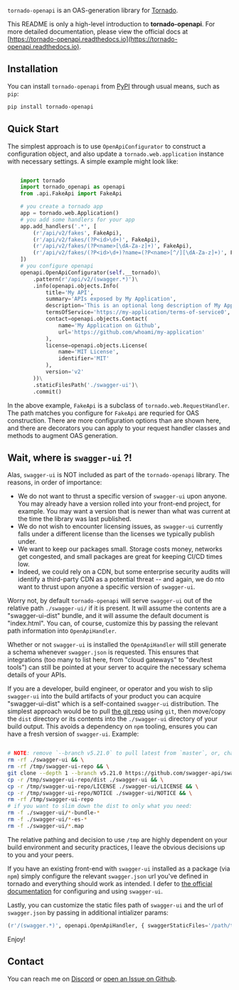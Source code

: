 `tornado-openapi` is an OAS-generation library for [Tornado](https://www.tornadoweb.org).

This README is only a high-level introduction to **tornado-openapi**. For more detailed documentation, please view the official docs at [https://tornado-openapi.readthedocs.io](https://tornado-openapi.readthedocs.io).

## Installation

You can install `tornado-openapi` from [PyPI](https://pypi.org/project/tornado-openapi) through usual means, such as `pip`:

```bash
pip install tornado-openapi
```

## Quick Start

The simplest approach is to use `OpenApiConfigurator` to construct a configuration object, and also update a `tornado.web.application` instance with necessary settings. A simple example might look like:

```python

    import tornado
    import tornado_openapi as openapi
    from .api.FakeApi import FakeApi

    # you create a tornado app
    app = tornado.web.Application()
    # you add some handlers for your app
    app.add_handlers('.*', [
        (r'/api/v2/fakes', FakeApi),
        (r'/api/v2/fakes/(?P<id>\d+)', FakeApi),
        (r'/api/v2/fakes/(?P<name>[\dA-Za-z]+)', FakeApi),
        (r'/api/v2/fakes/(?P<id>\d+)?name=(?P<name>[^/][\dA-Za-z]+)', FakeApi)
    ])
    # you configure openapi
    openapi.OpenApiConfigurator(self.__tornado)\
        .pattern(r'/api/v2/(swagger.*)')\
        .info(openapi.objects.Info(
            title='My API',
            summary='APIs exposed by My Application',
            description='This is an optional long description of My Application APIs.',
            termsOfService='https://my-application/terms-of-service0',
            contact=openapi.objects.Contact(
                name='My Application on Github',
                url='https://github.com/whoami/my-application'
            ),
            license=openapi.objects.License(
                name='MIT License',
                identifier='MIT'
            ),
            version='v2'
        ))\
        .staticFilesPath('./swagger-ui')\
        .commit()
```

In the above example, `FakeApi` is a subclass of `tornado.web.RequestHandler`. The path matches you configure for `FakeApi` are requried for OAS construction. There are more configuration options than are shown here, and there are decorators you can apply to your request handler classes and methods to augment OAS generation.

## Wait, where is `swagger-ui` ?!

Alas, `swagger-ui` is NOT included as part of the `tornado-openapi` library. The reasons, in order of importance:

* We do not want to thrust a specific version of `swagger-ui` upon anyone. You may already have a version rolled into your front-end project, for example. You may want a version that is newer than what was current at the time the library was last published.
* We do not wish to encounter licensing issues, as `swagger-ui` currently falls under a different license than the licenses we typically publish under.
* We want to keep our packages small. Storage costs money, networks get congested, and small packages are great for keeping CI/CD times low.
* Indeed, we could rely on a CDN, but some enterprise security audits will identify a third-party CDN as a potential threat -- and again, we do nto want to thrust upon anyone a specific version of `swagger-ui`.

Worry not, by default `tornado-openapi` will serve `swagger-ui` out of the relative path `./swagger-ui/` if it is present. It will assume the contents are a "swagger-ui-dist" bundle, and it will assume the default document is "index.html". You can, of course, customize this by passing the relevant path information into `OpenApiHandler`.

Whether or not `swagger-ui` is installed the `OpenApiHandler` will still generate a schema whenever `swagger.json` is requested. This ensures that integrations (too many to list here, from "cloud gateways" to "dev/test tools") can still be pointed at your server to acquire the necessary schema details of your APIs.

If you are a developer, build engineer, or operator and you wish to slip `swagger-ui` into the build artifacts of your product you can acquire "swagger-ui-dist" which is a self-contained `swagger-ui` distribution. The simplest approach would be to pull [the git repo](https://github.com/swagger-api/swagger-ui/) using `git`, then move/copy the `dist` directory or its contents into the `./swagger-ui` directory of your build output. This avoids a dependency on `npm` tooling, ensures you can have a fresh version of `swagger-ui`. Example:

```bash

# NOTE: remove `--branch v5.21.0` to pull latest from `master`, or, change the version to any valid tag to pull that version.
rm -rf ./swagger-ui && \
rm -rf /tmp/swagger-ui-repo && \
git clone --depth 1 --branch v5.21.0 https://github.com/swagger-api/swagger-ui.git /tmp/swagger-ui-repo && \
cp -r /tmp/swagger-ui-repo/dist ./swagger-ui && \
cp -r /tmp/swagger-ui-repo/LICENSE ./swagger-ui/LICENSE && \
cp -r /tmp/swagger-ui-repo/NOTICE ./swagger-ui/NOTICE && \
rm -rf /tmp/swagger-ui-repo
# if you want to slim down the dist to only what you need:
rm -f ./swagger-ui/*-bundle-*
rm -f ./swagger-ui/*-es-*
rm -f ./swagger-ui/*.map

```

The relative pathing and decision to use `/tmp` are highly dependent on your build environment and security practices, I leave the obvious decisions up to you and your peers.

If you have an existing front-end with `swagger-ui` installed as a package (via `npm`) simply configure the relevant `swagger.json` url you've defined in tornado and everything should work as intended. I defer to [the official documentation](https://swagger.io/tools/swagger-ui/) for configuring and using `swagger-ui`.

Lastly, you can customize the static files path of `swagger-ui` and the url of `swagger.json` by passing in additional intializer params:

```python
(r'/(swagger.*)', openapi.OpenApiHandler, { swaggerStaticFiles='/path/to/swagger-ui' })
```

Enjoy!


## Contact

You can reach me on [Discord](https://discordapp.com/users/307684202080501761) or [open an Issue on Github](https://github.com/wilson0x4d/tornado_openapi/issues/new/choose).
